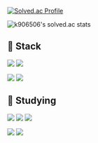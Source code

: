 [![Solved.ac Profile](http://mazassumnida.wtf/api/v2/generate_badge?boj=k906506)](https://solved.ac/k906506/)

![k906506's solved.ac stats](https://github-readme-solvedac.hyp3rflow.vercel.app/api/?handle=k906506)

## 🔭 Stack
<img src="https://img.shields.io/badge/C-A8B9CC?style=flat-square&logo=C&logoColor=white"> <img src="https://img.shields.io/badge/C++-00599C?style=flat-square&logo=C%2B%2B&logoColor=white">

<img src="https://img.shields.io/badge/Python-3766AB?style=flat-square&logo=Python&logoColor=white">

<img src="https://img.shields.io/badge/Java-007396?style=flat-square&logo=Java&logoColor=white">

## 🌱 Studying
<img src="https://img.shields.io/badge/HTML-E34F26?style=flat-square&logo=HTML5&logoColor=white"> <img src="https://img.shields.io/badge/CSS-1572B6?style=flat-square&logo=CSS3&logoColor=white"> <img src="https://img.shields.io/badge/JavaScript-F7DF1E?style=flat-square&logo=JavaScript&logoColor=white">

<img src="https://img.shields.io/badge/SQLite-003B57?style=flat-square&logo=SQLite&logoColor=white">

<img src="https://img.shields.io/badge/Blockchain-121D33?style=flat-square&logo=Blockchain.com&logoColor=white">
